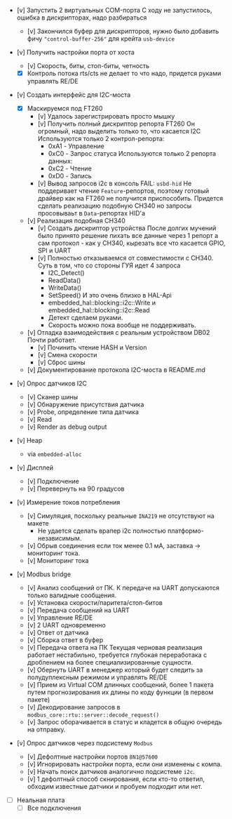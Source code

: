 - [v] Запустить 2 виртуальных COM-порта
    С ходу не запустилось, ошибка в дискрипторах, надо разбираться
    - [v] Закончился буфер для дискрипторов, нужно было добавить фичу `"control-buffer-256"` для крейта `usb-device`
- [v] Получить настройки порта от хоста
    - [v] Скорость, биты, стоп-биты, четность
    - [x] Контроль потока rts/cts не делает то что надо, придется руками управлять RE/DE
- [v] Создать интерфейс для I2C-моста
    - [x] Маскируемся под FT260
        - [v] Удалось зарегистрировать просто мышку
        - [v] Получить полный дискриптор репорта FT260
            Он огромный, надо выделить только то, что касается I2C
            Используются только 2 контрол-репорта:
            - 0xA1 - Управление
            - 0xC0 - Запрос статуса
            Используются только 2 репорта данных:
            - 0xC2 - Чтение
            - 0xD0 - Запись
        - [v] Вывод запросов i2c в консоль
        FAIL: `usbd-hid` Не поддеривает чтение `Feature`-репортов, поэтому готовый драйвер как на FT260 не получится приспособить. Придется сделать реализацию подобную CH340 но запросы просовываьт в `Data`-репортах HID'а
    - [v] Реализация подобная CH340
        - [v] Создать дискриптор устройства
            После долгих мучений было принято решение пихать все данные через 1 репорт а сам протокол - как у CH340, кырезать все что касается GPIO, SPI и UART
        - [v] Полностью отказываемся от совместимости с CH340. 
            Суть в том, что со стороны ГУЯ идет 4 запроса
            - I2C_Detect()
            - ReadData()
            - WriteData()
            - SetSpeed()
            И это очень близко в HAL-Api
            - embedded_hal::blocking::i2c::Write и embedded_hal::blocking::i2c::Read
            - Детект сделаем руками.
            - Скорость можно пока вообще не поддерживать.
    - [v] Отладка взаимодействия с реальным устройством
        DB02 Почти работает.
        - [v] Починить чтение HASH и Version
        - [v] Смена скорости
        - [v] Сброс шины
    - [v] Документирование протокола I2C-моста в README.md
- [v] Опрос датчиков I2C
    - [v] Сканер шины
    - [v] Обнаружение присутствия датчика
    - [v] Probe, определение типа датчика
    - [v] Read
    - [v] Render as debug output
- [v] Heap
    - via `embedded-alloc`
- [v] Дисплей
    - [v] Подключение
    - [v] Перевернуть на 90 градусов
- [v] Измерение токов потребления
    - [v] Симуляция, поскольку реальные `INA219` не отсутствуют на макете
        - Не удается сделать врапер i2c полностью платформо-независимым.
    - [v] Обрыв соединения если ток менее 0.1 мА, заставка -> мониторинг тока.
    - [v] Мониторинг тока

- [v] Modbus bridge
    - [v] Анализ сообщений от ПК. К передаче на UART допускаются только валидные сообщения.
    - [v] Установка скорости/паритета/стоп-битов
    - [v] Передача сообщений на UART
    - [v] Управление RE/DE
    - [v] 2 UART одновременно
    - [v] Ответ от датчика
    - [v] Сборка ответ в буфер
    - [v] Передача ответа на ПК
    Текущая черновая реализация работает нестабильно, требуется глубокая переработака с дроблением на более специализированные сущности.
    - [v] Обернуть UART в менеджер который будет следить за полудуплексным режимом и управлять RE/DE
    - [v] Прием из Virtual COM длинных сообщений, более 1 пакета путем прогнозирования их длины по коду функции (в первом пакете)
    - [v] Декодирование запросов в `modbus_core::rtu::server::decode_request()`
    - [v] Запрос оборачивается в статус и кладется в общую очередь на отправку.

- [v] Опрос датчиков через подсистему `Modbus`
    - [v] Дефолтные настройки портов `8N1@57600`
    - [v] Игнорировать настройки порта, если они изменены с компа.
    - [v] Начать поиск датчиков аналогично подсистеме `i2c`. 
    - [v] 1 дефолтный способ скнирования, если кто-то ответил, обходим известные датчики и пробуем подходит или нет.

- [ ] Неальная плата
    - [ ] Все подключения